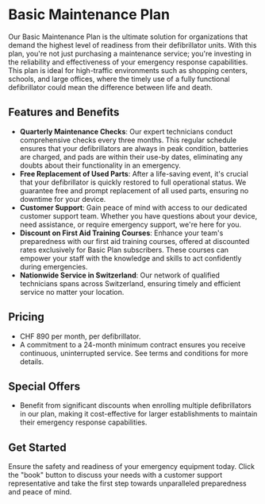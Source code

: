 # Basic Maintenance Plan

Our Basic Maintenance Plan is the ultimate solution for organizations that demand the highest level of readiness from their defibrillator units. With this plan, you're not just purchasing a maintenance service; you're investing in the reliability and effectiveness of your emergency response capabilities. This plan is ideal for high-traffic environments such as shopping centers, schools, and large offices, where the timely use of a fully functional defibrillator could mean the difference between life and death.

## Features and Benefits

- **Quarterly Maintenance Checks**: Our expert technicians conduct comprehensive checks every three months. This regular schedule ensures that your defibrillators are always in peak condition, batteries are charged, and pads are within their use-by dates, eliminating any doubts about their functionality in an emergency.
- **Free Replacement of Used Parts**: After a life-saving event, it's crucial that your defibrillator is quickly restored to full operational status. We guarantee free and prompt replacement of all used parts, ensuring no downtime for your device.
- **Customer Support**: Gain peace of mind with access to our dedicated customer support team. Whether you have questions about your device, need assistance, or require emergency support, we're here for you.
- **Discount on First Aid Training Courses**: Enhance your team's preparedness with our first aid training courses, offered at discounted rates exclusively for Basic Plan subscribers. These courses can empower your staff with the knowledge and skills to act confidently during emergencies.
- **Nationwide Service in Switzerland**: Our network of qualified technicians spans across Switzerland, ensuring timely and efficient service no matter your location.

## Pricing

- CHF 890 per month, per defibrillator.
- A commitment to a 24-month minimum contract ensures you receive continuous, uninterrupted service. See terms and conditions for more details.

## Special Offers

- Benefit from significant discounts when enrolling multiple defibrillators in our plan, making it cost-effective for larger establishments to maintain their emergency response capabilities.

## Get Started

Ensure the safety and readiness of your emergency equipment today. Click the "book" button to discuss your needs with a customer support representative and take the first step towards unparalleled preparedness and peace of mind.
